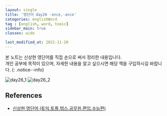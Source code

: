 ```yaml
---
layout: single
title: '영단어 day26 -ence,-ance'
categories: englishWord
tag : [english, word, toeic]
sidebar_main: true
classes: wide

last_modified_at: 2021-11-20
---
```


본 노트는 신상현 영단어를 직접 손으로 써서 정리한 내용입니다. <br>개인 공부에 목적이 있으며, 자세한 내용을 알고 싶으시면 해당 책을 구입하시길 바랍니다.
{: .notice--info}


![day26_1](https://ingu627.github.io/images/english/day26_1.jpg)
![day26_2](https://ingu627.github.io/images/english/day26_2.jpg)

## References 

- [신상현 영단어 (토익.토플.텝스.공무원.편입.수능편)](https://www.aladin.co.kr/shop/wproduct.aspx?ItemId=126278788)
